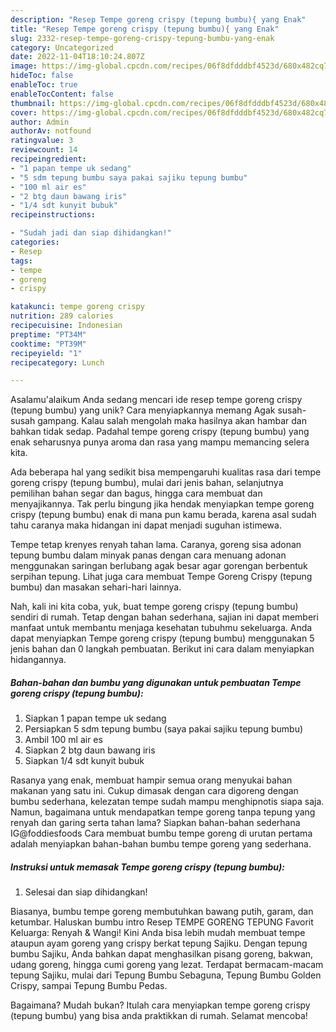 ```yaml
---
description: "Resep Tempe goreng crispy (tepung bumbu){ yang Enak"
title: "Resep Tempe goreng crispy (tepung bumbu){ yang Enak"
slug: 2332-resep-tempe-goreng-crispy-tepung-bumbu-yang-enak
category: Uncategorized
date: 2022-11-04T18:10:24.807Z
image: https://img-global.cpcdn.com/recipes/06f8dfdddbf4523d/680x482cq70/tempe-goreng-crispy-tepung-bumbu-foto-resep-utama.jpg
hideToc: false
enableToc: true
enableTocContent: false
thumbnail: https://img-global.cpcdn.com/recipes/06f8dfdddbf4523d/680x482cq70/tempe-goreng-crispy-tepung-bumbu-foto-resep-utama.jpg
cover: https://img-global.cpcdn.com/recipes/06f8dfdddbf4523d/680x482cq70/tempe-goreng-crispy-tepung-bumbu-foto-resep-utama.jpg
author: Admin
authorAv: notfound
ratingvalue: 3
reviewcount: 14
recipeingredient:
- "1 papan tempe uk sedang"
- "5 sdm tepung bumbu saya pakai sajiku tepung bumbu"
- "100 ml air es"
- "2 btg daun bawang iris"
- "1/4 sdt kunyit bubuk"
recipeinstructions:

- "Sudah jadi dan siap dihidangkan!"
categories:
- Resep
tags:
- tempe
- goreng
- crispy

katakunci: tempe goreng crispy 
nutrition: 289 calories
recipecuisine: Indonesian
preptime: "PT34M"
cooktime: "PT39M"
recipeyield: "1"
recipecategory: Lunch

---
```



Asalamu'alaikum Anda sedang mencari ide resep tempe goreng crispy (tepung bumbu) yang unik? Cara menyiapkannya memang Agak susah-susah gampang. Kalau salah mengolah maka hasilnya akan hambar dan bahkan tidak sedap. Padahal tempe goreng crispy (tepung bumbu) yang enak seharusnya punya aroma dan rasa yang mampu memancing selera kita.


Ada beberapa hal yang sedikit bisa mempengaruhi kualitas rasa dari tempe goreng crispy (tepung bumbu), mulai dari jenis bahan, selanjutnya pemilihan bahan segar dan bagus, hingga cara membuat dan menyajikannya. Tak perlu bingung jika hendak menyiapkan tempe goreng crispy (tepung bumbu) enak di mana pun kamu berada, karena asal sudah tahu caranya maka hidangan ini dapat menjadi suguhan istimewa.

Tempe tetap krenyes renyah tahan lama. Caranya, goreng sisa adonan tepung bumbu dalam minyak panas dengan cara menuang adonan menggunakan saringan berlubang agak besar agar gorengan berbentuk serpihan tepung. Lihat juga cara membuat Tempe Goreng Crispy (tepung bumbu) dan masakan sehari-hari lainnya.


Nah, kali ini kita coba, yuk, buat tempe goreng crispy (tepung bumbu) sendiri di rumah. Tetap dengan bahan sederhana, sajian ini dapat memberi manfaat untuk membantu menjaga kesehatan tubuhmu sekeluarga. Anda dapat menyiapkan Tempe goreng crispy (tepung bumbu) menggunakan 5 jenis bahan dan 0 langkah pembuatan. Berikut ini cara dalam menyiapkan hidangannya.

<!--inarticleads1-->

##### Bahan-bahan dan bumbu yang digunakan untuk pembuatan Tempe goreng crispy (tepung bumbu):

1. Siapkan 1 papan tempe uk sedang
1. Persiapkan 5 sdm tepung bumbu (saya pakai sajiku tepung bumbu)
1. Ambil 100 ml air es
1. Siapkan 2 btg daun bawang iris
1. Siapkan 1/4 sdt kunyit bubuk


Rasanya yang enak, membuat hampir semua orang menyukai bahan makanan yang satu ini. Cukup dimasak dengan cara digoreng dengan bumbu sederhana, kelezatan tempe sudah mampu menghipnotis siapa saja. Namun, bagaimana untuk mendapatkan tempe goreng tanpa tepung yang renyah dan garing serta tahan lama? Siapkan bahan-bahan sederhana IG@foddiesfoods Cara membuat bumbu tempe goreng di urutan pertama adalah menyiapkan bahan-bahan bumbu tempe goreng yang sederhana. 

<!--inarticleads2-->

##### Instruksi untuk memasak Tempe goreng crispy (tepung bumbu):


1. Selesai dan siap dihidangkan!

Biasanya, bumbu tempe goreng membutuhkan bawang putih, garam, dan ketumbar. Haluskan bumbu intro Resep TEMPE GORENG TEPUNG Favorit Keluarga: Renyah &amp; Wangi! Kini Anda bisa lebih mudah membuat tempe ataupun ayam goreng yang crispy berkat tepung Sajiku. Dengan tepung bumbu Sajiku, Anda bahkan dapat menghasilkan pisang goreng, bakwan, udang goreng, hingga cumi goreng yang lezat. Terdapat bermacam-macam tepung Sajiku, mulai dari Tepung Bumbu Sebaguna, Tepung Bumbu Golden Crispy, sampai Tepung Bumbu Pedas. 

Bagaimana? Mudah bukan? Itulah cara menyiapkan tempe goreng crispy (tepung bumbu) yang bisa anda praktikkan di rumah. Selamat mencoba!

